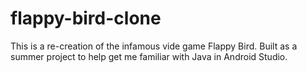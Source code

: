 # flappy-bird-clone
This is a re-creation of the infamous vide game Flappy Bird. Built as a summer project to help get me familiar with Java in Android Studio.
